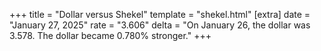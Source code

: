 +++
title = "Dollar versus Shekel"
template = "shekel.html"
[extra]
date = "January 27, 2025"
rate = "3.606"
delta = "On January 26, the dollar was 3.578. The dollar became 0.780% stronger."
+++
